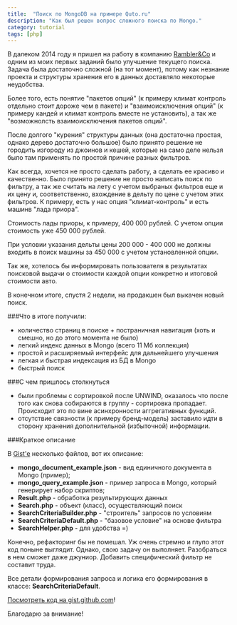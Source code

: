 ```yaml
---
title:  "Поиск по MongoDB на примере Quto.ru"
description: "Как был решен вопрос сложного поиска по Mongo."
category: tutorial
tags: [php]
---
```


В далеком 2014 году я пришел на работу в компанию [Rambler&Co](http://rambler-co.ru/) и одним из моих первых заданий было улучшение текущего поиска.
Задача была достаточно сложной (на тот момент), потому как незнание проекта и структуры хранения его в данных доставляло некоторые неудобства.

Более того, есть понятие "пакетов опций" (к примеру климат контроль отдельно стоит дороже чем в пакете) и "взаимоисключения опций" (к примеру кандей и климат контроль вместе не установить),
а так же "возможнолсть взаимоисключения пакетов опций".

После долгого "курения" структуры данных (она достаточна простая, однако дерево достаточно большое) было принято решение не городить изгороду из джоинов и кешей, 
которые на само деле нельзя было там применять по простой причине разных фильтров.

Как всегда, хочется не просто сделать работу, а сделать ее красиво и качественно. 
Было принято решение не просто написать поиск по фильтру, а так же считать на лету с учетом выбраных фильтров 
еще и их цену и, соответственно, вхождение в дельту по цене с учетом этих фильтров. К примеру, есть у нас опция "климат-контроль" и есть машинв "лада приора". 

Стоимость лады приоры, к примеру, 400 000 рублей. С учетом опции стоимость уже 450 000 рублей. 

При условии указания дельты цены 200 000 - 400 000 не должны входить в поиск машины за 450 000 с учетом установленной опции.

Так же, хотелось бы информировать пользователя в результатах поисковой выдачи о стоимости каждой опции конкретно и итоговой стоимости авто.

В конечном итоге, спустя 2 недели, на продакшен был выкачен новый поиск. 

<!-- cut -->

###Что в итоге получили:

* количество страниц в поиске + постраничная навигация (хоть и смешно, но до этого момента не было)
* легкий индекс данных в Mongo (всего 11 Мб коллекция)
* простой и расширяемый интерфейс для дальнейшего улучшения
* легкая и быстрая индексация из БД в Mongo
* быстрый поиск

###С чем пришлось столкнуться

* были проблемы с сортировкой после UNWIND, оказалось что после того как снова собираются в группу - сортировка пропадает. Происходит это по вине асинхронности аггрегативных функций.
* отсутствие связности (к примеру бренд-модель) заставило идти в сторону хранения дополнительной (избыточной) информации.

###Краткое описание

В [Gist'e](https://gist.github.com/MadFaill/0c576a5f9c555a9a1aae) несколько файлов, вот их описание:

* **mongo\_document_example.json** - вид единичного документа в Mongo (пример);
* **mongo\_query_example.json** - пример запроса в Mongo, который генерирует набор скриптов;
* **Result.php** - обработка результирующих данных
* **Search.php** - объект (класс), осуществляющий поиск
* **SearchCriteriaBuilder.php** - "строитель" запросов по условиям
* **SearchCriteriaDefault.php** - "базовое условие" на основе фильтра 
* **SearchHelper.php** - для удобства =)

Конечно, рефакторинг бы не помешал. Уж очень стремно и глупо этот код поныне выглядит. 
Однако, свою задачу он выполняет. Разобраться в нем сможет даже джуниор. Добавить специфический фильтр не составит труда.

Все детали формирования запроса и логика его формирования в классе: **SearchCriteriaDefault**.

[Посмотреть код на gist.github.com](https://gist.github.com/MadFaill/0c576a5f9c555a9a1aae)!

Благодарю за внимание!